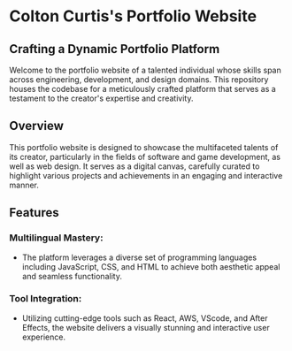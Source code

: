 # Colton Curtis's Portfolio Website

## Crafting a Dynamic Portfolio Platform
Welcome to the portfolio website of a talented individual whose skills span across engineering, development, and design domains. This repository houses the codebase for a meticulously crafted platform that serves as a testament to the creator's expertise and creativity.

## Overview
This portfolio website is designed to showcase the multifaceted talents of its creator, particularly in the fields of software and game development, as well as web design. It serves as a digital canvas, carefully curated to highlight various projects and achievements in an engaging and interactive manner.

## Features
### Multilingual Mastery: 
- The platform leverages a diverse set of programming languages including JavaScript, CSS, and HTML to achieve both aesthetic appeal and seamless functionality.
### Tool Integration: 
- Utilizing cutting-edge tools such as React, AWS, VScode, and After Effects, the website delivers a visually stunning and interactive user experience.
